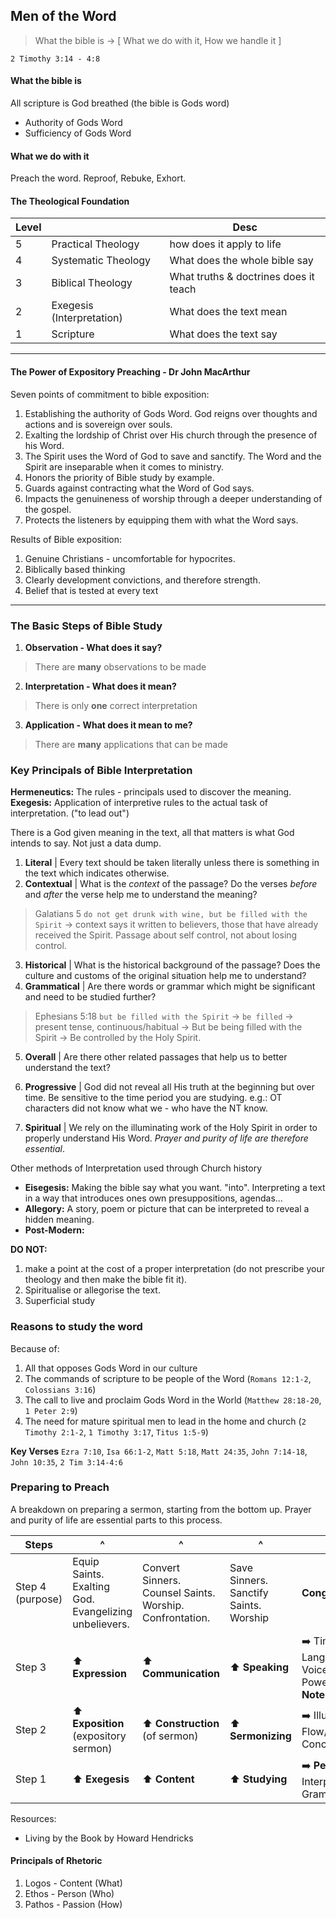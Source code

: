 ## Men of the Word

> What the bible is -> [ What we do with it, How we handle it ]

`2 Timothy 3:14 - 4:8`

#### What the bible is
All scripture is God breathed (the bible is Gods word)
- Authority of Gods Word
- Sufficiency of Gods Word

#### What we do with it
Preach the word. Reproof, Rebuke, Exhort.

#### The Theological Foundation

Level            |              |      Desc
------------ | ------------- | -------------
 5 | Practical Theology | how does it apply to life
 4 | Systematic Theology | What does the whole bible say
 3 | Biblical Theology | What truths & doctrines does it teach
 2 | Exegesis (Interpretation) |  What does the text mean
 1 | Scripture | What does the text say

----

#### The Power of Expository Preaching - Dr John MacArthur
Seven points of commitment to bible exposition:

1. Establishing the authority of Gods Word. God reigns over thoughts and actions and is sovereign over souls.
2. Exalting the lordship of Christ over His church through the presence of his Word.
3. The Spirit uses the Word of God to save and sanctify. The Word and the Spirit are inseparable when it comes to ministry.
4. Honors the priority of Bible study by example.
5. Guards against contracting what the Word of God says.
6. Impacts the genuineness of worship through a deeper understanding of the gospel.
7. Protects the listeners by equipping them with what the Word says.

Results of Bible exposition:

1. Genuine Christians - uncomfortable for hypocrites.
2. Biblically based thinking
3. Clearly development convictions, and therefore strength.
4. Belief that is tested at every text

----

### The Basic Steps of Bible Study

1. **Observation - What does it say?** 
> There are **many** observations to be made

2. **Interpretation - What does it mean?** 
> There is only **one** correct interpretation

3. **Application - What does it mean to me?** 
> There are **many** applications that can be made

### Key Principals of Bible Interpretation

**Hermeneutics:** The rules - principals used to discover the meaning.
**Exegesis:** Application of interpretive rules to the actual task of interpretation. ("to lead out")

There is a God given meaning in the text, all that matters is what God intends to say.
Not just a data dump.

1. **Literal** |
  Every text should be taken literally unless there is something in the text which indicates otherwise.
2. **Contextual** |
  What is the *context* of the passage? Do the verses *before* and *after* the verse help me to understand the meaning?
> Galatians 5 `do not get drunk with wine, but be filled with the Spirit` -> context says it written to believers, those that have already received the Spirit. Passage about self control, not about losing control.

3. **Historical** |
  What is the historical background of the passage? Does the culture and customs of the original situation help me to understand?
4. **Grammatical** |
  Are there words or grammar which might be significant and need to be studied further?
> Ephesians 5:18 `but be filled with the Spirit` -> `be filled` -> present tense, continuous/habitual -> But be being filled with the Spirit -> Be controlled by the Holy Spirit.

5. **Overall** |
  Are there other related passages that help us to better understand the text?

6. **Progressive** |
  God did not reveal all His truth at the beginning but over time. Be sensitive to the time period you are studying.
  e.g.: OT characters did not know what we - who have the NT know.

7. **Spiritual** |
  We rely on the illuminating work of the Holy Spirit in order to properly understand His Word. *Prayer and purity of life are therefore essential*.

Other methods of Interpretation used through Church history

- **Eisegesis:** Making the bible say what you want. "into". Interpreting a text in a way that introduces ones own presuppositions, agendas...
- **Allegory:** A story, poem or picture that can be interpreted to reveal a hidden meaning.
- **Post-Modern:** 

**DO NOT:**

1. make a point at the cost of a proper interpretation (do not prescribe your theology and then make the bible fit it).
2. Spiritualise or allegorise the text.
3. Superficial study

### Reasons to study the word

Because of:

1. All that opposes Gods Word in our culture
2. The commands of scripture to be people of the Word (`Romans 12:1-2`, `Colossians 3:16`)
3. The call to live and proclaim Gods Word in the World (`Matthew 28:18-20`, `1 Peter 2:9`)
4. The need for mature spiritual men to lead in the home and church (`2 Timothy 2:1-2`, `1 Timothy 3:17`, `Titus 1:5-9`)

**Key Verses**
`Ezra 7:10`, `Isa 66:1-2`, `Matt 5:18`, `Matt 24:35`, `John 7:14-18`, `John 10:35`, `2 Tim 3:14-4:6`

### Preparing to Preach

A breakdown on preparing a sermon, starting from the bottom up. Prayer and purity of life are essential parts to this process.

 Steps       |  ^          | ^            | ^            | =>
------------ | ------------ | ------------- | ------------- | ------------ 
 Step 4 (purpose) | Equip Saints. Exalting God. Evangelizing unbelievers.     | Convert Sinners. Counsel Saints. Worship. Confrontation. | Save Sinners. Sanctify Saints. Worship | **Congregational Application** (so what?)
 Step 3           | :arrow_up: **Expression**     | :arrow_up: **Communication**       | :arrow_up: **Speaking**      | :arrow_right: Time allocation. Body language/Eye contact. Language (simple words). Voice/Tone/Passion/Expression/Clarity/Speed/Rate. PowerPoint. Be Natural.`Blood-earnest. **Sermon Notes**
 Step 2           | :arrow_up: **Exposition** (expository sermon)     | :arrow_up: **Construction** (of sermon)       | :arrow_up: **Sermonizing**      | :arrow_right: Illustrations. Clear Language/Simple. Logical Flow/Outline/Sermon points. Introduction. Conclusion. Sermon title. **Write a full manuscript**
 Step 1           | :arrow_up: **Exegesis**     | :arrow_up: **Content**       | :arrow_up: **Studying**      | :arrow_right: **Personal Application**. Observation.  Interpretation ( **Principals**: Literal, Historical, Grammatical, Geographical, Context )

Resources:

- Living by the Book by Howard Hendricks

#### Principals of Rhetoric
1. Logos - Content (What)
2. Ethos - Person (Who)
3. Pathos - Passion (How)
